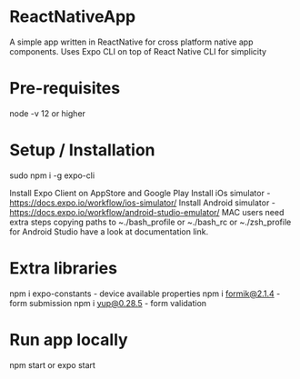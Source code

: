 # ReactNativeApp
A simple app written in ReactNative for cross platform native app components.
Uses Expo CLI on top of React Native CLI for simplicity

# Pre-requisites
node -v 12 or higher

# Setup / Installation
sudo npm i -g expo-cli

Install Expo Client on AppStore and Google Play
Install iOs simulator - https://docs.expo.io/workflow/ios-simulator/
Install Android simulator - https://docs.expo.io/workflow/android-studio-emulator/
    MAC users need extra steps copying paths to ~./bash_profile or ~./bash_rc or ~./zsh_profile for Android Studio have a look at documentation link.

# Extra libraries
npm i expo-constants - device available properties
npm i formik@2.1.4 - form submission
npm i yup@0.28.5 - form validation

# Run app locally
npm start or expo start


